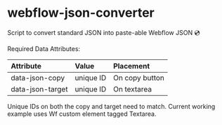 # webflow-json-converter

Script to convert standard JSON into paste-able Webflow JSON 💿

Required Data Attributes:

| Attribute        | Value     | Placement      |
| :--------------- | :-------- | :------------- |
| data-json-copy   | unique ID | On copy button |
| data-json-target | unique ID | On textarea    |

Unique IDs on both the copy and target need to match. Current working example uses Wf custom element tagged Textarea.
